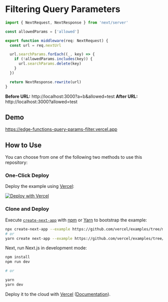 # Filtering Query Parameters

```ts
import { NextRequest, NextResponse } from 'next/server'

const allowedParams = ['allowed']

export function middleware(req: NextRequest) {
  const url = req.nextUrl

  url.searchParams.forEach((_, key) => {
    if (!allowedParams.includes(key)) {
      url.searchParams.delete(key)
    }
  })

  return NextResponse.rewrite(url)
}
```

**Before URL:** http://localhost:3000?a=b&allowed=test
**After URL:** http://localhost:3000?allowed=test

## Demo

https://edge-functions-query-params-filter.vercel.app

## How to Use

You can choose from one of the following two methods to use this repository:

### One-Click Deploy

Deploy the example using [Vercel](https://vercel.com?utm_source=github&utm_medium=readme&utm_campaign=next-example):

[![Deploy with Vercel](https://vercel.com/button)](https://vercel.com/new/git/external?repository-url=https://github.com/vercel/examples/tree/main/edge-functions/query-params-filter&project-name=query-params-filter&repository-name=query-params-filter)

### Clone and Deploy

Execute [`create-next-app`](https://github.com/vercel/next.js/tree/canary/packages/create-next-app) with [npm](https://docs.npmjs.com/cli/init) or [Yarn](https://yarnpkg.com/lang/en/docs/cli/create/) to bootstrap the example:

```bash
npx create-next-app --example https://github.com/vercel/examples/tree/main/edge-functions/query-params-filter query-params-filter
# or
yarn create next-app --example https://github.com/vercel/examples/tree/main/edge-functions/query-params-filter query-params-filter
```

Next, run Next.js in development mode:

```bash
npm install
npm run dev

# or

yarn
yarn dev
```

Deploy it to the cloud with [Vercel](https://vercel.com/new?utm_source=github&utm_medium=readme&utm_campaign=edge-middleware-eap) ([Documentation](https://nextjs.org/docs/deployment)).

